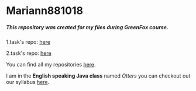 # Mariann881018

##### This repository was created for my files during GreenFox course. 

1.task's repo: [here](https://github.com/Mariann881018/git-lesson-repository)

2.task's repo: [here](https://github.com/Mariann881018/patchwork)

You can find all my repositories [here](https://github.com/Mariann881018?tab=repositories).

I am in the **English speaking Java class** named *Otters* you can checkout out our syllabus [here](https://github.com/green-fox-academy/otters-syllabus).
